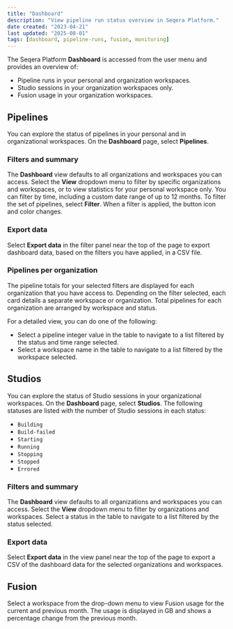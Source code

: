 ```yaml
---
title: "Dashboard"
description: "View pipeline run status overview in Seqera Platform."
date created: "2023-04-21"
last updated: "2025-08-01"
tags: [dashboard, pipeline-runs, fusion, monitoring]
---
```


The Seqera Platform **Dashboard** is accessed from the user menu and provides an overview of:

- Pipeline runs in your personal and organization workspaces.
- Studio sessions in your organization workspaces only.
- Fusion usage in your organization workspaces.

## Pipelines

You can explore the status of pipelines in your personal and in organizational workspaces. On the **Dashboard** page, select **Pipelines**.

### Filters and summary

The **Dashboard** view defaults to all organizations and workspaces you can access. Select the **View** dropdown menu to filter by specific organizations and workspaces, or to view statistics for your personal workspace only. You can filter by time, including a custom date range of up to 12 months. To filter the set of pipelines, select **Filter**. When a filter is applied, the button icon and color changes.

### Export data

Select **Export data** in the filter panel near the top of the page to export dashboard data, based on the filters you have applied, in a CSV file.

### Pipelines per organization

The pipeline totals for your selected filters are displayed for each organization that you have access to. Depending on the filter selected, each card details a separate workspace or organization. Total pipelines for each organization are arranged by workspace and status.

For a detailed view, you can do one of the following:

- Select a pipeline integer value in the table to navigate to a list filtered by the status and time range selected.
- Select a workspace name in the table to navigate to a list filtered by the workspace selected.

## Studios

You can explore the status of Studio sessions in your organizational workspaces. On the **Dashboard** page, select **Studios**. The following statuses are listed with the number of Studio sessions in each status:

- `Building`
- `Build-failed`
- `Starting`
- `Running`
- `Stopping`
- `Stopped`
- `Errored`

### Filters and summary

The **Dashboard** view defaults to all organizations and workspaces you can access. Select the **View** dropdown menu to filter by organizations and workspaces. Select a status in the table to navigate to a list filtered by the status selected.

### Export data

Select **Export data** in the view panel near the top of the page to export a CSV of the dashboard data for the selected organizations and workspaces.

## Fusion

Select a workspace from the drop-down menu to view Fusion usage for the current and previous month. The usage is displayed in GB and shows a percentage change from the previous month.

<!-- links -->
[ds]: ../studios/overview
